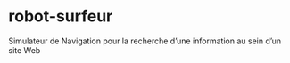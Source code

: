 robot-surfeur
=============

Simulateur de Navigation pour la recherche d’une information au sein d’un site Web
